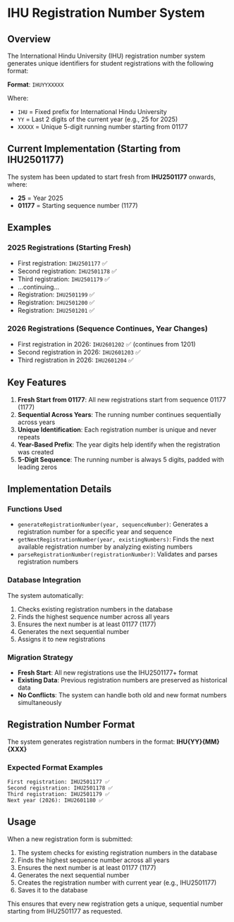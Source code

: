 # IHU Registration Number System

## Overview
The International Hindu University (IHU) registration number system generates unique identifiers for student registrations with the following format:

**Format**: `IHUYYXXXXX`

Where:
- `IHU` = Fixed prefix for International Hindu University
- `YY` = Last 2 digits of the current year (e.g., 25 for 2025)
- `XXXXX` = Unique 5-digit running number starting from 01177

## Current Implementation (Starting from IHU2501177)

The system has been updated to start fresh from **IHU2501177** onwards, where:
- **25** = Year 2025
- **01177** = Starting sequence number (1177)

## Examples

### 2025 Registrations (Starting Fresh)
- First registration: `IHU2501177` ✅
- Second registration: `IHU2501178` ✅
- Third registration: `IHU2501179` ✅
- ...continuing...
- Registration: `IHU2501199` ✅
- Registration: `IHU2501200` ✅
- Registration: `IHU2501201` ✅

### 2026 Registrations (Sequence Continues, Year Changes)
- First registration in 2026: `IHU2601202` ✅ (continues from 1201)
- Second registration in 2026: `IHU2601203` ✅
- Third registration in 2026: `IHU2601204` ✅

## Key Features

1. **Fresh Start from 01177**: All new registrations start from sequence 01177 (1177)
2. **Sequential Across Years**: The running number continues sequentially across years
3. **Unique Identification**: Each registration number is unique and never repeats
4. **Year-Based Prefix**: The year digits help identify when the registration was created
5. **5-Digit Sequence**: The running number is always 5 digits, padded with leading zeros

## Implementation Details

### Functions Used
- `generateRegistrationNumber(year, sequenceNumber)`: Generates a registration number for a specific year and sequence
- `getNextRegistrationNumber(year, existingNumbers)`: Finds the next available registration number by analyzing existing numbers
- `parseRegistrationNumber(registrationNumber)`: Validates and parses registration numbers

### Database Integration
The system automatically:
1. Checks existing registration numbers in the database
2. Finds the highest sequence number across all years
3. Ensures the next number is at least 01177 (1177)
4. Generates the next sequential number
5. Assigns it to new registrations

### Migration Strategy
- **Fresh Start**: All new registrations use the IHU2501177+ format
- **Existing Data**: Previous registration numbers are preserved as historical data
- **No Conflicts**: The system can handle both old and new format numbers simultaneously

## Registration Number Format

The system generates registration numbers in the format: **IHU{YY}{MM}{XXX}**

### Expected Format Examples
```
First registration: IHU2501177 ✅
Second registration: IHU2501178 ✅
Third registration: IHU2501179 ✅
Next year (2026): IHU2601180 ✅
```

## Usage

When a new registration form is submitted:
1. The system checks for existing registration numbers in the database
2. Finds the highest sequence number across all years
3. Ensures the next number is at least 01177 (1177)
4. Generates the next sequential number
5. Creates the registration number with current year (e.g., IHU2501177)
6. Saves it to the database

This ensures that every new registration gets a unique, sequential number starting from IHU2501177 as requested. 